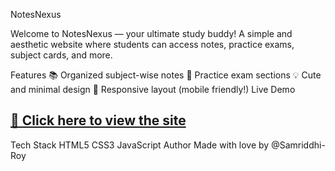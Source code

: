 NotesNexus

Welcome to NotesNexus — your ultimate study buddy!
A simple and aesthetic website where students can access notes, practice exams, subject cards, and more.

Features
📚 Organized subject-wise notes
🧠 Practice exam sections
💡 Cute and minimal design
📱 Responsive layout (mobile friendly!)
Live Demo
## [🔗 Click here to view the site](https://Samriddhi-Roy.github.io/BreatheAI/)

Tech Stack
HTML5
CSS3
JavaScript
Author
Made with love by @Samriddhi-Roy

